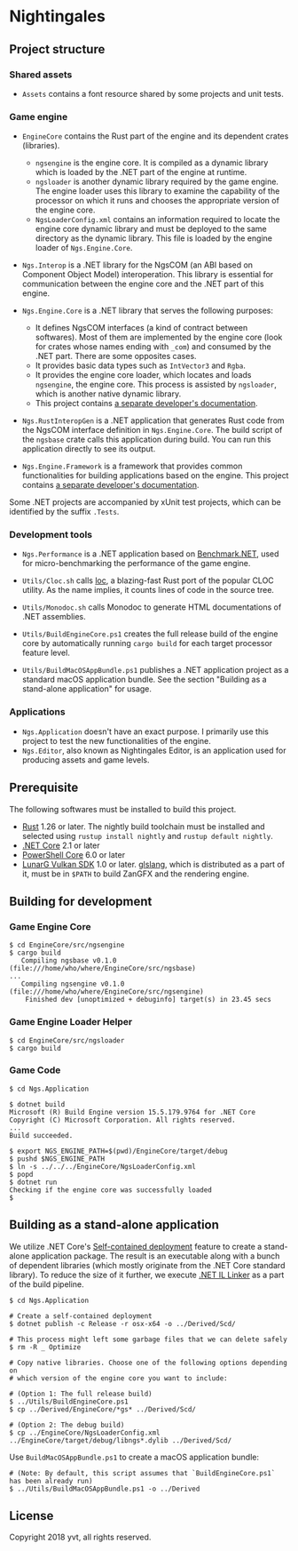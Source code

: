 Nightingales
============

## Project structure

### Shared assets

- `Assets` contains a font resource shared by some projects and unit tests.

### Game engine

- `EngineCore` contains the Rust part of the engine and its dependent crates (libraries).
    - `ngsengine` is the engine core. It is compiled as a dynamic library which is loaded by the .NET part of the engine at runtime.
    - `ngsloader` is another dynamic library required by the game engine. The engine loader uses this library to examine the capability of the processor on which it runs and chooses the appropriate version of the engine core.
    - `NgsLoaderConfig.xml` contains an information required to locate the engine core dynamic library and must be deployed to the same directory as the dynamic library. This file is loaded by the engine loader of `Ngs.Engine.Core`.

- `Ngs.Interop` is a .NET library for the NgsCOM (an ABI based on Component Object Model) interoperation. This library is essential for communication between the engine core and the .NET part of this engine.

- `Ngs.Engine.Core` is a .NET library that serves the following purposes:
    - It defines NgsCOM interfaces (a kind of contract between softwares). Most of them are implemented by the engine core (look for crates whose names ending with `_com`) and consumed by the .NET part. There are some opposites cases.
    - It provides basic data types such as `IntVector3` and `Rgba`.
    - It provides the engine core loader, which locates and loads `ngsengine`, the engine core. This process is assisted by `ngsloader`, which is another native dynamic library.
    - This project contains [a separate developer's documentation](./Ngs.Engine.Core/Readme.md.html).

- `Ngs.RustInteropGen` is a .NET application that generates Rust code from the NgsCOM interface definition in `Ngs.Engine.Core`. The build script of the `ngsbase` crate calls this application during build. You can run this application directly to see its output.

- `Ngs.Engine.Framework` is a framework that provides common functionalities for building applications based on the engine. This project contains [a separate developer's documentation](./Ngs.Engine.Framework/Readme.md.html).

Some .NET projects are accompanied by xUnit test projects, which can be identified by the suffix `.Tests`.

### Development tools

- `Ngs.Performance` is a .NET application based on [Benchmark.NET], used for micro-benchmarking the performance of the game engine.

- `Utils/Cloc.sh` calls [loc], a blazing-fast Rust port of the popular CLOC utility. As the name implies, it counts lines of code in the source tree.

- `Utils/Monodoc.sh` calls Monodoc to generate HTML documentations of .NET assemblies.

- `Utils/BuildEngineCore.ps1` creates the full release build of the engine core by automatically running `cargo build` for each target processor feature level.

- `Utils/BuildMacOSAppBundle.ps1` publishes a .NET application project as a standard macOS application bundle. See the section "Building as a stand-alone application" for usage.

[Benchmark.NET]: http://benchmarkdotnet.org
[loc]: https://crates.io/crates/loc

### Applications

 - `Ngs.Application` doesn't have an exact purpose. I primarily use this project to test the new functionalities of the engine.
 - `Ngs.Editor`, also known as Nightingales Editor, is an application used for producing assets and game levels.

## Prerequisite

The following softwares must be installed to build this project.

- [Rust] 1.26 or later. The nightly build toolchain must be installed and selected using `rustup install nightly` and `rustup default nightly`.
- [.NET Core] 2.1 or later
- [PowerShell Core] 6.0 or later
- [LunarG Vulkan SDK] 1.0 or later. [glslang], which is distributed as a part of it, must be in `$PATH` to build ZanGFX and the rendering engine.

[Rust]: https://www.rust-lang.org/en-US/
[.NET Core]: https://www.microsoft.com/net/download/
[PowerShell Core]: https://github.com/PowerShell/PowerShell
[LunarG Vulkan SDK]: https://www.lunarg.com/vulkan-sdk/
[glslang]: https://github.com/KhronosGroup/glslang

## Building for development

### Game Engine Core

    $ cd EngineCore/src/ngsengine
    $ cargo build
       Compiling ngsbase v0.1.0 (file:///home/who/where/EngineCore/src/ngsbase)
    ...
       Compiling ngsengine v0.1.0 (file:///home/who/where/EngineCore/src/ngsengine)
        Finished dev [unoptimized + debuginfo] target(s) in 23.45 secs

### Game Engine Loader Helper

    $ cd EngineCore/src/ngsloader
    $ cargo build

### Game Code

    $ cd Ngs.Application

    $ dotnet build
    Microsoft (R) Build Engine version 15.5.179.9764 for .NET Core
    Copyright (C) Microsoft Corporation. All rights reserved.
    ...
    Build succeeded.

    $ export NGS_ENGINE_PATH=$(pwd)/EngineCore/target/debug
    $ pushd $NGS_ENGINE_PATH
    $ ln -s ../../../EngineCore/NgsLoaderConfig.xml
    $ popd
    $ dotnet run
    Checking if the engine core was successfully loaded
    $

## Building as a stand-alone application

We utilize .NET Core's [Self-contained deployment](https://docs.microsoft.com/en-us/dotnet/core/deploying/#self-contained-deployments-scd) feature to create a stand-alone application package. The result is an executable along with a bunch of dependent libraries (which mostly originate from the .NET Core standard library). To reduce the size of it further, we execute [.NET IL Linker](https://github.com/dotnet/core/blob/master/samples/linker-instructions.md) as a part of the build pipeline.

    $ cd Ngs.Application

    # Create a self-contained deployment
    $ dotnet publish -c Release -r osx-x64 -o ../Derived/Scd/

    # This process might left some garbage files that we can delete safely
    $ rm -R _ Optimize

    # Copy native libraries. Choose one of the following options depending on
    # which version of the engine core you want to include:

    # (Option 1: The full release build)
    $ ../Utils/BuildEngineCore.ps1
    $ cp ../Derived/EngineCore/*gs* ../Derived/Scd/

    # (Option 2: The debug build)
    $ cp ../EngineCore/NgsLoaderConfig.xml ../EngineCore/target/debug/libngs*.dylib ../Derived/Scd/

Use `BuildMacOSAppBundle.ps1` to create a macOS application bundle:

    # (Note: By default, this script assumes that `BuildEngineCore.ps1` has been already run)
    $ ../Utils/BuildMacOSAppBundle.ps1 -o ../Derived

## License

Copyright 2018 yvt, all rights reserved.

